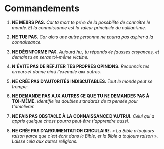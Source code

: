 
# Commandements

1. **NE MEURS PAS.**
    *Car ta mort te prive de la possibilité de connaître le monde. Et la connaissance est la valeur principale du nullianisme.*

2. **NE TUE PAS.**
    *Car alors une autre personne ne pourra pas aspirer à la connaissance.*

3. **NE DÉSINFORME PAS.**
    *Aujourd'hui, tu répands de fausses croyances, et demain tu en seras toi-même victime.*

4. **N'ÉVITE PAS DE RÉFUTER TES PROPRES OPINIONS.**
    *Reconnais tes erreurs et donne ainsi l'exemple aux autres.*

5. **NE CRÉE PAS D'AUTORITÉS INDISCUTABLES.**
    *Tout le monde peut se tromper.*

6. **NE DEMANDE PAS AUX AUTRES CE QUE TU NE DEMANDES PAS À TOI-MÊME.**
    *Identifie les doubles standards de ta pensée pour t'améliorer.*

7. **NE FAIS PAS OBSTACLE À LA CONNAISSANCE D'AUTRUI.**
    *Celui qui a appris quelque chose pourra peut-être t'apprendre aussi.*

8. **NE CRÉE PAS D'ARGUMENTATION CIRCULAIRE.**
    *« La Bible a toujours raison parce que c'est écrit dans la Bible, et la Bible a toujours raison ». Laisse cela aux autres religions.*
